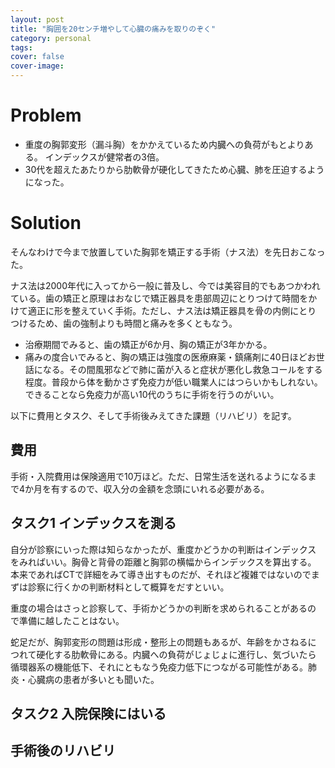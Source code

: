 ```yaml
---
layout: post
title: "胸囲を20センチ増やして心臓の痛みを取りのぞく"
category: personal
tags:
cover: false
cover-image:
---
```


# Problem

- 重度の胸郭変形（漏斗胸）をかかえているため内臓への負荷がもとよりある。
  インデックスが健常者の3倍。
- 30代を超えたあたりから肋軟骨が硬化してきたため心臓、肺を圧迫するよう
  になった。

# Solution

そんなわけで今まで放置していた胸郭を矯正する手術（ナス法）を先日おこなっ
た。

ナス法は2000年代に入ってから一般に普及し、今では美容目的でもあつかわれ
ている。歯の矯正と原理はおなじで矯正器具を患部周辺にとりつけて時間をか
けて適正に形を整えていく手術。ただし、ナス法は矯正器具を骨の内側にとり
つけるため、歯の強制よりも時間と痛みを多くともなう。

- 治療期間でみると、歯の矯正が6か月、胸の矯正が3年かかる。
- 痛みの度合いでみると、胸の矯正は強度の医療麻薬・鎮痛剤に40日ほどお世
  話になる。その間風邪などで肺に菌が入ると症状が悪化し救急コールをする
  程度。普段から体を動かさず免疫力が低い職業人にはつらいかもしれない。
  できることなら免疫力が高い10代のうちに手術を行うのがいい。

以下に費用とタスク、そして手術後みえてきた課題（リハビリ）を記す。

## 費用
手術・入院費用は保険適用で10万ほど。ただ、日常生活を送れるようになるま
で4か月を有するので、収入分の金額を念頭にいれる必要がある。

## タスク1 インデックスを測る
自分が診察にいった際は知らなかったが、重度かどうかの判断はインデックス
をみればいい。胸骨と背骨の距離と胸郭の横幅からインデックスを算出する。
本来であればCTで詳細をみて導き出すものだが、それほど複雑ではないのでま
ずは診察に行くかの判断材料として概算をだすといい。

重度の場合はさっと診察して、手術かどうかの判断を求められることがあるの
で準備に越したことはない。

蛇足だが、胸郭変形の問題は形成・整形上の問題もあるが、年齢をかさねるに
つれて硬化する肋軟骨にある。内臓への負荷がじょじょに進行し、気づいたら
循環器系の機能低下、それにともなう免疫力低下につながる可能性がある。肺
炎・心臓病の患者が多いとも聞いた。

## タスク2 入院保険にはいる


## 手術後のリハビリ
